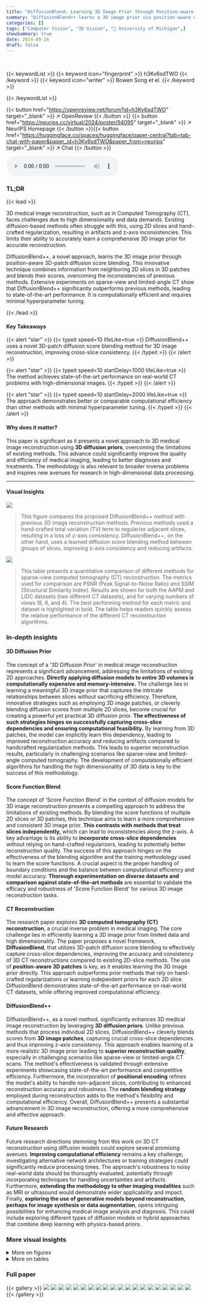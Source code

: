 ```yaml
---
title: "DiffusionBlend: Learning 3D Image Prior through Position-aware Diffusion Score Blending for 3D Computed Tomography Reconstruction"
summary: "DiffusionBlend++ learns a 3D image prior via position-aware diffusion score blending, achieving state-of-the-art 3D CT reconstruction with superior efficiency."
categories: []
tags: ["Computer Vision", "3D Vision", "🏢 University of Michigan",]
showSummary: true
date: 2024-09-26
draft: false
---
```


<br>

{{< keywordList >}}
{{< keyword icon="fingerprint" >}} h3Kv6sdTWO {{< /keyword >}}
{{< keyword icon="writer" >}} Bowen Song et el. {{< /keyword >}}
 
{{< /keywordList >}}

{{< button href="https://openreview.net/forum?id=h3Kv6sdTWO" target="_blank" >}}
↗ OpenReview
{{< /button >}}
{{< button href="https://neurips.cc/virtual/2024/poster/94095" target="_blank" >}}
↗ NeurIPS Homepage
{{< /button >}}{{< button href="https://huggingface.co/spaces/huggingface/paper-central?tab=tab-chat-with-paper&paper_id=h3Kv6sdTWO&paper_from=neurips" target="_blank" >}}
↗ Chat
{{< /button >}}



<audio controls>
    <source src="https://ai-paper-reviewer.com/h3Kv6sdTWO/podcast.wav" type="audio/wav">
    Your browser does not support the audio element.
</audio>


### TL;DR


{{< lead >}}

3D medical image reconstruction, such as in Computed Tomography (CT), faces challenges due to high dimensionality and data demands. Existing diffusion-based methods often struggle with this, using 2D slices and hand-crafted regularization, resulting in artifacts and z-axis inconsistencies.  This limits their ability to accurately learn a comprehensive 3D image prior for accurate reconstruction.

DiffusionBlend++, a novel approach, learns the 3D image prior through position-aware 3D-patch diffusion score blending. This innovative technique combines information from neighboring 2D slices in 3D patches and blends their scores, overcoming the inconsistencies of previous methods.  Extensive experiments on sparse-view and limited-angle CT show that DiffusionBlend++ significantly outperforms previous methods, leading to state-of-the-art performance.  It is computationally efficient and requires minimal hyperparameter tuning.

{{< /lead >}}


#### Key Takeaways

{{< alert "star" >}}
{{< typeit speed=10 lifeLike=true >}} DiffusionBlend++ uses a novel 3D-patch diffusion score blending method for 3D image reconstruction, improving cross-slice consistency. {{< /typeit >}}
{{< /alert >}}

{{< alert "star" >}}
{{< typeit speed=10 startDelay=1000 lifeLike=true >}} The method achieves state-of-the-art performance on real-world CT problems with high-dimensional images. {{< /typeit >}}
{{< /alert >}}

{{< alert "star" >}}
{{< typeit speed=10 startDelay=2000 lifeLike=true >}} The approach demonstrates better or comparable computational efficiency than other methods with minimal hyperparameter tuning. {{< /typeit >}}
{{< /alert >}}

#### Why does it matter?
This paper is significant as it presents a novel approach to 3D medical image reconstruction using **3D diffusion priors**, overcoming the limitations of existing methods. This advance could significantly improve the quality and efficiency of medical imaging, leading to better diagnoses and treatments. The methodology is also relevant to broader inverse problems and inspires new avenues for research in high-dimensional data processing.

------
#### Visual Insights



![](https://ai-paper-reviewer.com/h3Kv6sdTWO/figures_1_1.jpg)

> This figure compares the proposed DiffusionBlend++ method with previous 3D image reconstruction methods.  Previous methods used a hand-crafted total variation (TV) term to regularize adjacent slices, resulting in a loss of z-axis consistency.  DiffusionBlend++, on the other hand, uses a learned diffusion score blending method between groups of slices, improving z-axis consistency and reducing artifacts.





![](https://ai-paper-reviewer.com/h3Kv6sdTWO/tables_7_1.jpg)

> This table presents a quantitative comparison of different methods for sparse-view computed tomography (CT) reconstruction.  The metrics used for comparison are PSNR (Peak Signal-to-Noise Ratio) and SSIM (Structural Similarity Index).  Results are shown for both the AAPM and LIDC datasets (two different CT datasets), and for varying numbers of views (8, 6, and 4). The best performing method for each metric and dataset is highlighted in bold.  The table helps readers quickly assess the relative performance of the different CT reconstruction algorithms.





### In-depth insights


#### 3D Diffusion Prior
The concept of a '3D Diffusion Prior' in medical image reconstruction represents a significant advancement, addressing the limitations of existing 2D approaches.  **Directly applying diffusion models to entire 3D volumes is computationally expensive and memory-intensive.**  The challenge lies in learning a meaningful 3D image prior that captures the intricate relationships between slices without sacrificing efficiency.  Therefore, innovative strategies such as employing 3D image patches, or cleverly blending diffusion scores from multiple 2D slices, become crucial for creating a powerful yet practical 3D diffusion prior.  **The effectiveness of such strategies hinges on successfully capturing cross-slice dependencies and ensuring computational feasibility.**  By learning from 3D patches, the model can implicitly learn this dependency, leading to improved reconstruction accuracy and reducing artifacts compared to handcrafted regularization methods. This leads to superior reconstruction results, particularly in challenging scenarios like sparse-view and limited-angle computed tomography.  The development of computationally efficient algorithms for handling the high dimensionality of 3D data is key to the success of this methodology.

#### Score Function Blend
The concept of 'Score Function Blend' in the context of diffusion models for 3D image reconstruction presents a compelling approach to address the limitations of existing methods. By blending the score functions of multiple 2D slices or 3D patches, this technique aims to learn a more comprehensive and consistent 3D image prior.  **This contrasts with methods that treat slices independently,** which can lead to inconsistencies along the z-axis.  A key advantage is its ability to **incorporate cross-slice dependencies** without relying on hand-crafted regularizers, leading to potentially better reconstruction quality.  The success of this approach hinges on the effectiveness of the blending algorithm and the training methodology used to learn the score functions. A crucial aspect is the proper handling of boundary conditions and the balance between computational efficiency and model accuracy. **Thorough experimentation on diverse datasets and comparison against state-of-the-art methods** are essential to validate the efficacy and robustness of 'Score Function Blend' for various 3D image reconstruction tasks.

#### CT Reconstruction
The research paper explores **3D computed tomography (CT) reconstruction**, a crucial inverse problem in medical imaging.  The core challenge lies in efficiently learning a 3D image prior from limited data and high dimensionality.  The paper proposes a novel framework, **DiffusionBlend**, that utilizes 3D-patch diffusion score blending to effectively capture cross-slice dependencies, improving the accuracy and consistency of 3D CT reconstructions compared to existing 2D-slice methods. The use of **position-aware 3D patches** is key, as it enables learning the 3D image prior directly. This approach outperforms prior methods that rely on hand-crafted regularizations or learning independent priors for each 2D slice. DiffusionBlend demonstrates state-of-the-art performance on real-world CT datasets, while offering improved computational efficiency.

#### DiffusionBlend++
DiffusionBlend++, as a novel method, significantly enhances 3D medical image reconstruction by leveraging **3D diffusion priors**.  Unlike previous methods that process individual 2D slices, DiffusionBlend++ cleverly blends scores from **3D image patches**, capturing crucial cross-slice dependencies and thus improving z-axis consistency. This approach enables learning of a more realistic 3D image prior leading to **superior reconstruction quality**, especially in challenging scenarios like sparse-view or limited-angle CT scans.  The method's effectiveness is validated through extensive experiments showcasing state-of-the-art performance and competitive efficiency.  Furthermore, the incorporation of **positional encoding** refines the model's ability to handle non-adjacent slices, contributing to enhanced reconstruction accuracy and robustness.  The **random blending strategy** employed during reconstruction adds to the method's flexibility and computational efficiency.  Overall, DiffusionBlend++ presents a substantial advancement in 3D image reconstruction, offering a more comprehensive and effective approach.

#### Future Research
Future research directions stemming from this work on 3D CT reconstruction using diffusion models could explore several promising avenues. **Improving computational efficiency** remains a key challenge; investigating alternative network architectures or training strategies could significantly reduce processing times.  The approach's robustness to noisy real-world data should be thoroughly evaluated, potentially through incorporating techniques for handling uncertainties and artifacts.  Furthermore, **extending the methodology to other imaging modalities** such as MRI or ultrasound would demonstrate wider applicability and impact.  Finally, **exploring the use of generative models beyond reconstruction, perhaps for image synthesis or data augmentation**, opens intriguing possibilities for enhancing medical image analysis and diagnosis.  This could include exploring different types of diffusion models or hybrid approaches that combine deep learning with physics-based priors.


### More visual insights

<details>
<summary>More on figures
</summary>


![](https://ai-paper-reviewer.com/h3Kv6sdTWO/figures_3_1.jpg)

> This figure illustrates the slice blending process within the DiffusionBlend++ algorithm during 3D image reconstruction.  At each iteration (time step t, t-1, t-2), the volume's slices are divided into groups (same color). Each group is processed independently by a denoising U-Net, incorporating positional encoding (PE) to account for slice separation. This positional encoding provides information on the spatial arrangement of the slices in the 3D volume. The sinogram (measurement data, y) is inputted to the process and provides contextual information. The process iteratively refines the reconstruction from noisy initial conditions, gradually reducing noise in multiple steps until a final 3D volume is produced.


![](https://ai-paper-reviewer.com/h3Kv6sdTWO/figures_6_1.jpg)

> This figure shows a visual comparison of the results of CT reconstruction using 4 views on the AAPM dataset, focusing on the axial view.  It compares the performance of several methods: Filtered Back Projection (FBP), FBP-UNet, DDS, DDS 2D, the proposed method (Ours), and the ground truth. The red boxes highlight regions of interest where the different methods' performance can be visually assessed. The figure demonstrates the superior quality of the proposed method compared to the others in reconstructing fine details and overall image fidelity.


![](https://ai-paper-reviewer.com/h3Kv6sdTWO/figures_7_1.jpg)

> This figure shows the results of computed tomography (CT) reconstruction using 4 views of the AAPM dataset. It compares the performance of different reconstruction methods, including FBP, FBP-UNet, DDS, DDS 2D, and DiffusionBlend++. The axial view of the reconstructed images is shown. The ground truth image is also included for comparison.


![](https://ai-paper-reviewer.com/h3Kv6sdTWO/figures_9_1.jpg)

> This figure compares the results of CT reconstruction using different methods (FBP, FBP-UNet, DDS, DDS 2D, and the proposed DiffusionBlend++) with 4 views on the AAPM dataset. The axial view of the reconstructed CT images is shown for each method.  It demonstrates the superior performance of the proposed method compared to the baselines, particularly in terms of image quality and artifact reduction.


![](https://ai-paper-reviewer.com/h3Kv6sdTWO/figures_16_1.jpg)

> This figure shows the results of computed tomography (CT) reconstruction using 4 views on the AAPM dataset.  The axial view is displayed. The figure compares the reconstruction quality of several methods including FBP, FBP-UNet, DDS, DDS 2D, and the proposed DiffusionBlend++ method. The ground truth image is also shown for comparison.


![](https://ai-paper-reviewer.com/h3Kv6sdTWO/figures_16_2.jpg)

> This figure compares the axial view of CT reconstruction results using different methods on the AAPM dataset with only 4 views.  It shows that DiffusionBlend++ produces a significantly more accurate reconstruction compared to other methods, including Filtered Back Projection (FBP), FBP-UNet, DDS, and DDS 2D. The ground truth image is also shown for comparison. The improved quality highlights the effectiveness of the DiffusionBlend++ approach in reconstructing high-dimensional 3D images from limited data.


![](https://ai-paper-reviewer.com/h3Kv6sdTWO/figures_17_1.jpg)

> This figure compares the results of CT reconstruction using DiffusionBlend++ against three classical methods: SBTV, SIRT, and DDS.  Each method's reconstruction is shown alongside the ground truth image.  The purpose is to visually demonstrate the superior performance of DiffusionBlend++ in terms of image quality and detail preservation compared to these traditional techniques.


![](https://ai-paper-reviewer.com/h3Kv6sdTWO/figures_17_2.jpg)

> This figure compares the results of CT reconstruction using different methods (FBP, FBP-UNet, DDS, DDS 2D, and DiffusionBlend++) with 4 views on the AAPM dataset. The axial view of the reconstructed volume is shown for each method.  The ground truth is also included for comparison.  It visually demonstrates the superior performance of DiffusionBlend++ in terms of image quality and detail preservation compared to the other methods.


![](https://ai-paper-reviewer.com/h3Kv6sdTWO/figures_17_3.jpg)

> This figure shows a comparison of different CT reconstruction methods on the AAPM dataset using only 4 views.  The top row displays axial slices of the reconstructed images. The methods compared include FBP (filtered back projection), FBP-UNet (a deep learning approach), DiffusionMBIR, DDS, DiffusionBlend and DiffusionBlend++. The ground truth is also included for reference.  The image shows that DiffusionBlend++ produces results closest to the ground truth, demonstrating the effectiveness of the proposed method in reconstructing high-quality images even with limited data.


![](https://ai-paper-reviewer.com/h3Kv6sdTWO/figures_18_1.jpg)

> This figure displays the axial view of CT reconstruction results using different methods on the AAPM dataset with only 4 views. The methods compared include FBP, FBP-UNet, DDS, DDS 2D, and the proposed DiffusionBlend++. The ground truth is also included for reference.  The figure shows the effectiveness of DiffusionBlend++ in reconstructing high-quality images even with a limited number of views, demonstrating improved image quality compared to the other methods.


![](https://ai-paper-reviewer.com/h3Kv6sdTWO/figures_19_1.jpg)

> This figure compares the results of CT reconstruction using different methods on the AAPM dataset with 4 views. The axial view of the CT scans is shown.  The methods compared include FBP, FBP-UNet, DDS (2D), DDS, and the proposed DiffusionBlend++ method.  The ground truth image is also shown for reference. The figure visually demonstrates the improved performance of DiffusionBlend++ compared to the other methods.


</details>




<details>
<summary>More on tables
</summary>


![](https://ai-paper-reviewer.com/h3Kv6sdTWO/tables_8_1.jpg)
> This table presents a quantitative comparison of different methods for sparse-view computed tomography (CT) reconstruction.  The metrics used are PSNR (Peak Signal-to-Noise Ratio) and SSIM (Structural Similarity Index).  Results are shown for both the AAPM and LIDC datasets, and for different numbers of views (8, 6, and 4).  The table highlights the superior performance of the proposed DiffusionBlend++ method. 

![](https://ai-paper-reviewer.com/h3Kv6sdTWO/tables_8_2.jpg)
> This table presents a quantitative comparison of different methods for sparse-view computed tomography (CT) reconstruction on axial slices.  It compares the performance of several methods, including FBP, FBP-UNet, DiffusionMBIR, TPDM, DDS 2D, DDS, DiffusionBlend, and DiffusionBlend++, across various metrics (PSNR and SSIM) and different numbers of views (4, 6, and 8) on two datasets (AAPM and LIDC).  The best-performing methods for each metric and view count are highlighted in bold.

![](https://ai-paper-reviewer.com/h3Kv6sdTWO/tables_8_3.jpg)
> This table compares the performance of different methods for sparse-view CT reconstruction on the axial view using two datasets, AAPM and LIDC.  The metrics used are PSNR and SSIM, both higher values indicating better reconstruction quality.  The methods compared include traditional methods like FBP and FBP-UNet and several diffusion-based methods such as DiffusionMBIR, TPDM, and DDS.  The table shows how DiffusionBlend++ achieves the best performance across different numbers of views and across the two datasets.

![](https://ai-paper-reviewer.com/h3Kv6sdTWO/tables_8_4.jpg)
> This table compares the total variation (TV) values of reconstructed images from different algorithms on the AAPM test dataset.  The TV values represent the smoothness of the images, with lower values indicating smoother images.  The table shows that DiffusionBlend++, the proposed method, achieves a TV value very close to the ground truth, indicating a good balance between smoothness and detail preservation. In contrast, DDS, another state-of-the-art method, over-smooths the images, resulting in a lower TV value than the ground truth.

![](https://ai-paper-reviewer.com/h3Kv6sdTWO/tables_9_1.jpg)
> This table presents the results of an ablation study evaluating the impact of two blending modules on the performance of the DiffusionBlend++ method for 3D CT reconstruction. The study was conducted using the AAPM dataset, specifically focusing on sagittal view reconstructions. The table shows the PSNR and SSIM values achieved with different combinations of the adjacency-slice blending module and cross-slice blending module, demonstrating the contribution of each module to the overall performance improvement.

![](https://ai-paper-reviewer.com/h3Kv6sdTWO/tables_15_1.jpg)
> This table shows the effectiveness of adding adjacency-slice blending and cross-slice blending modules to the reverse sampling process in the DiffusionBlend++ model.  It demonstrates that both the adjacency-slice blending and the cross-slice blending modules contribute to better reconstruction quality, as indicated by improvements in PSNR and SSIM.

![](https://ai-paper-reviewer.com/h3Kv6sdTWO/tables_15_2.jpg)
> This table presents the Peak Signal-to-Noise Ratio (PSNR) values achieved by the DDS and DiffusionBlend++ methods for different numbers of neural function evaluations (NFEs) in the context of 8-view sparse-view computed tomography (SVCT) reconstruction. It highlights the impact of NFEs on reconstruction quality for both methods, showing DiffusionBlend++'s superior performance and robustness compared to DDS across various NFEs.

![](https://ai-paper-reviewer.com/h3Kv6sdTWO/tables_15_3.jpg)
> This table shows the Peak Signal-to-Noise Ratio (PSNR) results for 8-view sparse-view computed tomography (CT) reconstruction using DiffusionBlend++, varying the frequency of applying slice jumps during reconstruction.  The frequency indicates how often the algorithm uses partitions with 'jumping' slices instead of adjacent slices.  A frequency of 2 means that adjacent and jumping slices are used alternately, while a higher frequency means jumping slices are used less frequently.

![](https://ai-paper-reviewer.com/h3Kv6sdTWO/tables_16_1.jpg)
> This table compares the wall clock time (in minutes) taken by different methods to reconstruct a 3D CT scan using 8 views.  The methods compared include DiffusionMBIR, TPDM, DDS, DiffusionBlend, and DiffusionBlend++. The number of neural function evaluations (NFEs) used for each method is also listed.  It demonstrates that DiffusionBlend++ achieves comparable or better reconstruction speed compared to other state-of-the-art methods.

![](https://ai-paper-reviewer.com/h3Kv6sdTWO/tables_18_1.jpg)
> This table compares the performance of different methods for sparse-view CT reconstruction on axial slices of the AAPM and LIDC datasets.  The methods compared include FBP, FBP-UNet, DiffusionMBIR, TPDM, DDS 2D, DDS, DiffusionBlend, and DiffusionBlend++.  The table shows the PSNR and SSIM values for each method under different numbers of views (4, 6, and 8).  Higher PSNR and SSIM values indicate better reconstruction quality.  The best results for each metric and view are highlighted in bold.

![](https://ai-paper-reviewer.com/h3Kv6sdTWO/tables_18_2.jpg)
> This table compares the performance of different methods for sparse-view computed tomography (CT) reconstruction on two datasets: AAPM and LIDC.  The performance is measured using Peak Signal-to-Noise Ratio (PSNR) and Structural Similarity Index (SSIM).  The table shows the results for different numbers of views (4, 6, and 8) used in the reconstruction process. Higher PSNR and SSIM values indicate better reconstruction quality.

</details>




### Full paper

{{< gallery >}}
<img src="https://ai-paper-reviewer.com/h3Kv6sdTWO/1.png" class="grid-w50 md:grid-w33 xl:grid-w25" />
<img src="https://ai-paper-reviewer.com/h3Kv6sdTWO/2.png" class="grid-w50 md:grid-w33 xl:grid-w25" />
<img src="https://ai-paper-reviewer.com/h3Kv6sdTWO/3.png" class="grid-w50 md:grid-w33 xl:grid-w25" />
<img src="https://ai-paper-reviewer.com/h3Kv6sdTWO/4.png" class="grid-w50 md:grid-w33 xl:grid-w25" />
<img src="https://ai-paper-reviewer.com/h3Kv6sdTWO/5.png" class="grid-w50 md:grid-w33 xl:grid-w25" />
<img src="https://ai-paper-reviewer.com/h3Kv6sdTWO/6.png" class="grid-w50 md:grid-w33 xl:grid-w25" />
<img src="https://ai-paper-reviewer.com/h3Kv6sdTWO/7.png" class="grid-w50 md:grid-w33 xl:grid-w25" />
<img src="https://ai-paper-reviewer.com/h3Kv6sdTWO/8.png" class="grid-w50 md:grid-w33 xl:grid-w25" />
<img src="https://ai-paper-reviewer.com/h3Kv6sdTWO/9.png" class="grid-w50 md:grid-w33 xl:grid-w25" />
<img src="https://ai-paper-reviewer.com/h3Kv6sdTWO/10.png" class="grid-w50 md:grid-w33 xl:grid-w25" />
<img src="https://ai-paper-reviewer.com/h3Kv6sdTWO/11.png" class="grid-w50 md:grid-w33 xl:grid-w25" />
<img src="https://ai-paper-reviewer.com/h3Kv6sdTWO/12.png" class="grid-w50 md:grid-w33 xl:grid-w25" />
<img src="https://ai-paper-reviewer.com/h3Kv6sdTWO/13.png" class="grid-w50 md:grid-w33 xl:grid-w25" />
<img src="https://ai-paper-reviewer.com/h3Kv6sdTWO/14.png" class="grid-w50 md:grid-w33 xl:grid-w25" />
<img src="https://ai-paper-reviewer.com/h3Kv6sdTWO/15.png" class="grid-w50 md:grid-w33 xl:grid-w25" />
<img src="https://ai-paper-reviewer.com/h3Kv6sdTWO/16.png" class="grid-w50 md:grid-w33 xl:grid-w25" />
<img src="https://ai-paper-reviewer.com/h3Kv6sdTWO/17.png" class="grid-w50 md:grid-w33 xl:grid-w25" />
<img src="https://ai-paper-reviewer.com/h3Kv6sdTWO/18.png" class="grid-w50 md:grid-w33 xl:grid-w25" />
<img src="https://ai-paper-reviewer.com/h3Kv6sdTWO/19.png" class="grid-w50 md:grid-w33 xl:grid-w25" />
<img src="https://ai-paper-reviewer.com/h3Kv6sdTWO/20.png" class="grid-w50 md:grid-w33 xl:grid-w25" />
{{< /gallery >}}